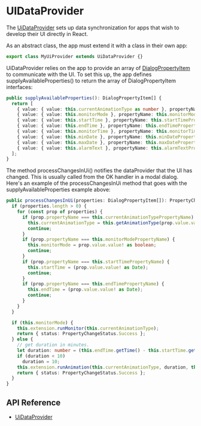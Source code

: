 # UIDataProvider

The [UiDataProvider]($ui-abstract:Dialog) sets up data synchronization for apps that wish to develop their UI directly in React.

As an abstract class, the app must extend it with a class in their own app:

```ts
export class MyUiProvider extends UiDataProvider {}
```

UiDataProvider relies on the app to provide an array of [DialogPropertyItem]($ui-abstract:Dialog) to communicate with the UI. To set this up, the app defines supplyAvailableProperties() to return the array of DialogPropertyItem interfaces:

```ts
public supplyAvailableProperties(): DialogPropertyItem[] {
  return [
    { value: { value: this.currentAnimationType as number }, propertyName: this.currentAnimationTypePropertyName },
    { value: { value: this.monitorMode }, propertyName: this.monitorModePropertyName },
    { value: { value: this.startTime }, propertyName: this.startTimePropertyName },
    { value: { value: this.endTime }, propertyName: this.endTimePropertyName },
    { value: { value: this.monitorTime }, propertyName: this.monitorTimePropertyName },
    { value: { value: this.minDate }, propertyName: this.minDatePropertyName },
    { value: { value: this.maxDate }, propertyName: this.maxDatePropertyName },
    { value: { value: this.alarmText }, propertyName: this.alarmTextPropertyName },
  ];
}
```

The method processChangesInUi() notifies the dataProvider that the UI has changed. This is usually called from the OK handler in a modal dialog. Here's an example of the processChangesInUi method that goes with the supplyAvailableProperties example above:

```ts
public processChangesInUi(properties: DialogPropertyItem[]): PropertyChangeResult {
  if (properties.length > 0) {
    for (const prop of properties) {
      if (prop.propertyName === this.currentAnimationTypePropertyName) {
        this.currentAnimationType = this.getAnimationType(prop.value.value! as number);
        continue;
      }
      if (prop.propertyName === this.monitorModePropertyName) {
        this.monitorMode = prop.value.value! as boolean;
        continue;
      }
      if (prop.propertyName === this.startTimePropertyName) {
        this.startTime = (prop.value.value! as Date);
        continue;
      }
      if (prop.propertyName === this.endTimePropertyName) {
        this.endTime = (prop.value.value! as Date);
        continue;
      }
    }
  }

  if (this.monitorMode) {
    this.extension.runMonitor(this.currentAnimationType);
    return { status: PropertyChangeStatus.Success };
  } else {
    // get duration in minutes.
    let duration: number = (this.endTime.getTime() - this.startTime.getTime()) / (60.0 * 1000.0);
    if (duration < 10)
      duration = 10;
    this.extension.runAnimation(this.currentAnimationType, duration, this.startTime.getTime());
    return { status: PropertyChangeStatus.Success };
  }
}
```

## API Reference

- [UiDataProvider]($ui-abstract:Dialog)
